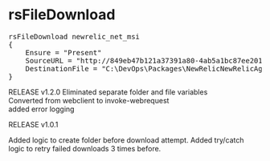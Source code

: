 
rsFileDownload
=======================

<pre>
rsFileDownload newrelic_net_msi
{
	Ensure = "Present"
	SourceURL = "http://849eb47b121a37391a80-4ab5a1bc87ee201fab7ef43d1b9238c2.r90.cf1.rackcdn.com/NewRelicAgent_x64_3.6.177.0.msi"
	DestinationFile = "C:\DevOps\Packages\NewRelicNewRelicAgent_x64_3.6.177.0.msi"
}
</pre>		
		

RELEASE v1.2.0
Eliminated separate folder and file variables<br/>
Converted from webclient to invoke-webrequest<br/>
added error logging

RELEASE v1.0.1

Added logic to create folder before download attempt.
Added try/catch logic to retry failed downloads 3 times before.

